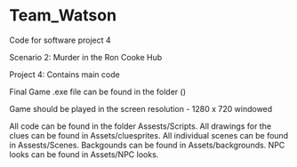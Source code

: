 # Team_Watson
Code for software project 4

Scenario 2: Murder in the Ron Cooke Hub

Project 4:
Contains main code

Final Game .exe file can be found in the folder ()

Game should be played in the screen resolution - 1280 x 720 windowed 

All code can be found in the folder Assests/Scripts. 
All drawings for the clues can be found in Assets/cluesprites. 
All individual scenes can be found in Assests/Scenes. 
Backgounds can be found in Assets/backgrounds. 
NPC looks can be found in Assets/NPC looks. 
